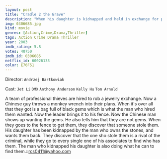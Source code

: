 ```yaml
---
layout: post
title: "Cradle 2 the Grave"
description: "When his daughter is kidnapped and held in exchange for priceless diamonds, the leader of a crew of highly skilled urban thieves (DMX) forges an unlikely alliance with a Taiwanese Intelligence officer (Jet Li) to rescue her. Their race against the clock to find the precious stones ultimately unravels a plot to distribute a deadly new weapon of war..."
img: 0306685.jpg
kind: movie
genres: [Action,Crime,Drama,Thriller]
tags: Action Crime Drama Thriller 
year: 2003
imdb_rating: 5.8
votes: 40750
imdb_id: 0306685
netflix_id: 60026133
color: E76F51
---
```

Director: `Andrzej Bartkowiak`  

Cast: `Jet Li` `DMX` `Anthony Anderson` `Kelly Hu` `Tom Arnold` 

A team of professional thieves are hired to rob a jewelry exchange. Now a Chinese guy throws a monkey wrench into their plans. When it's over all that they got is a bag full of black gems which is what the man who hired them wanted. Now the leader brings it to his fence. Now the Chinese man shows up wanting the gems. He also tells him that they are not gems. When they goes to the fence to get them, they discover that someone stole them. His daughter has been kidnapped by the man who owns the stones, and wants them back. They discover that the one sho stole them is a rival of the criminal, while they go to every single one of his associates to find who has them. The man who kidnapped his daughter is also doing what he can to find them.::rcs0411@yahoo.com